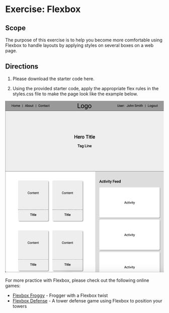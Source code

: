 # Exercise: Flexbox

## Scope
The purpose of this exercise is to help you become more comfortable using Flexbox to handle layouts by applying styles on several boxes on a web page.

## Directions
1. Please download the starter code here.

2. Using the provided starter code, apply the appropriate flex rules in the styles.css file to make the page look like the example below.

![landing page](./images/landing_page.png)

For more practice with Flexbox, please check out the following online games:

- [Flexbox Froggy](https://flexboxfroggy.com/) - Frogger with a Flexbox twist
- [Flexbox Defense](http://www.flexboxdefense.com/) - A tower defense game using Flexbox to position your towers